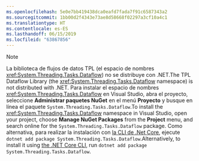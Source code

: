 ```yaml
---
ms.openlocfilehash: 5e0e7bb419438dca0eafd7fada7f91c6587343a2
ms.sourcegitcommit: 1bb00d2f4343e73ae8d58668f02297a3cf10a4c1
ms.translationtype: HT
ms.contentlocale: es-ES
ms.lasthandoff: 06/15/2019
ms.locfileid: "63867856"
---
```

> [!NOTE]
> <span data-ttu-id="1e006-101">La biblioteca de flujos de datos TPL (el espacio de nombres <xref:System.Threading.Tasks.Dataflow>) no se distribuye con .NET.</span><span class="sxs-lookup"><span data-stu-id="1e006-101">The TPL Dataflow Library (the <xref:System.Threading.Tasks.Dataflow> namespace) is not distributed with .NET.</span></span> <span data-ttu-id="1e006-102">Para instalar el espacio de nombres <xref:System.Threading.Tasks.Dataflow> en Visual Studio, abra el proyecto, seleccione **Administrar paquetes NuGet** en el menú **Proyecto** y busque en línea el paquete `System.Threading.Tasks.Dataflow`.</span><span class="sxs-lookup"><span data-stu-id="1e006-102">To install the <xref:System.Threading.Tasks.Dataflow> namespace in Visual Studio, open your project, choose **Manage NuGet Packages** from the **Project** menu, and search online for the `System.Threading.Tasks.Dataflow` package.</span></span> <span data-ttu-id="1e006-103">Como alternativa, para realizar la instalación con [la CLI de .Net Core](~/docs/core/tools/index.md), ejecute `dotnet add package System.Threading.Tasks.Dataflow`.</span><span class="sxs-lookup"><span data-stu-id="1e006-103">Alternatively, to install it using [the .NET Core CLI](~/docs/core/tools/index.md), run `dotnet add package System.Threading.Tasks.Dataflow`.</span></span>
